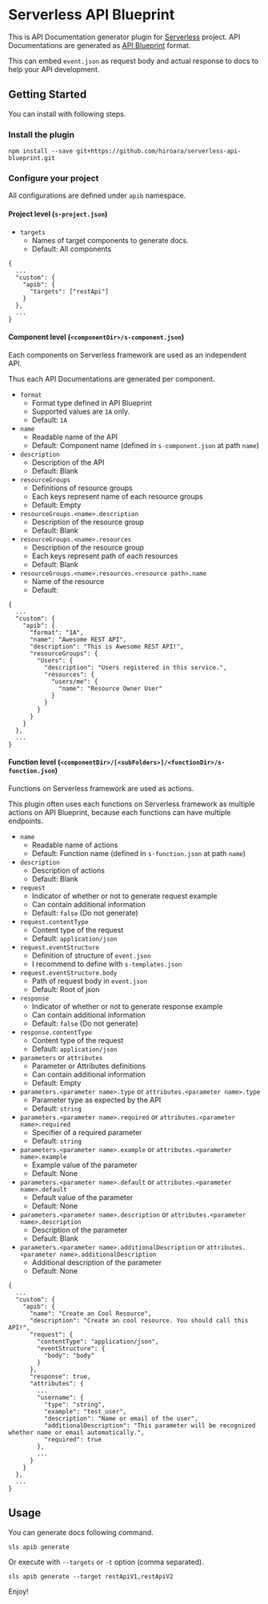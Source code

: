 Serverless API Blueprint
=============================

This is API Documentation generator plugin for [Serverless](http://www.serverless.com/) project.
API Documentations are generated as [API Blueprint](https://apiblueprint.org/) format.

This can embed `event.json` as request body and actual response to docs to help your API development.

## Getting Started

You can install with following steps.

### Install the plugin

    npm install --save git+https://github.com/hiroara/serverless-api-blueprint.git

### Configure your project

All configurations are defined under `apib` namespace.

#### Project level (`s-project.json`)

- `targets`
  - Names of target components to generate docs.
  - Default: All components

```
{
  ...
  "custom": {
    "apib": {
      "targets": ["restApi"]
    }
  },
  ...
}
```

#### Component level (`<componentDir>/s-component.json`)

Each components on Serverless framework are used as an independent API.

Thus each API Documentations are generated per component.

- `format`
  - Format type defined in API Blueprint
  - Supported values are `1A` only.
  - Default: `1A`
- `name`
  - Readable name of the API
  - Default: Component name (defined in `s-component.json` at path `name`)
- `description`
  - Description of the API
  - Default: Blank
- `resourceGroups`
  - Definitions of resource groups
  - Each keys represent name of each resource groups
  - Default: Empty
- `resourceGroups.<name>.description`
  - Description of the resource group
  - Default: Blank
- `resourceGroups.<name>.resources`
  - Description of the resource group
  - Each keys represent path of each resources
  - Default: Blank
- `resourceGroups.<name>.resources.<resource path>.name`
  - Name of the resource
  - Default: <function path>

```
{
  ...
  "custom": {
    "apib": {
      "format": "1A",
      "name": "Awesome REST API",
      "description": "This is Awesome REST API!",
      "resourceGroups": {
        "Users": {
          "description": "Users registered in this service.",
          "resources": {
            "users/me": {
              "name": "Resource Owner User"
            }
          }
        }
      }
    }
  },
  ...
}
```

#### Function level (`<componentDir>/[<subFolders>]/<functionDir>/s-function.json`)

Functions on Serverless framework are used as actions.

This plugin often uses each functions on Serverless framework as multiple actions on API Blueprint, because each functions can have multiple endpoints.

- `name`
  - Readable name of actions
  - Default: Function name (defined in `s-function.json` at path `name`)
- `description`
  - Description of actions
  - Default: Blank
- `request`
  - Indicator of whether or not to generate request example
  - Can contain additional information
  - Default: `false` (Do not generate)
- `request.contentType`
  - Content type of the request
  - Default: `application/json`
- `request.eventStructure`
  - Definition of structure of `event.json`
  - I recommend to define with `s-templates.json`
- `request.eventStructure.body`
  - Path of request body in `event.json`
  - Default: Root of json
- `response`
  - Indicator of whether or not to generate response example
  - Can contain additional information
  - Default: `false` (Do not generate)
- `response.contentType`
  - Content type of the request
  - Default: `application/json`
- `parameters` or `attributes`
  - Parameter or Attributes definitions
  - Can contain additional information
  - Default: Empty
- `parameters.<parameter name>.type` or `attributes.<parameter name>.type`
  - Parameter type as expected by the API
  - Default: `string`
- `parameters.<parameter name>.required` or `attributes.<parameter name>.required`
  - Specifier of a required parameter
  - Default: `string`
- `parameters.<parameter name>.example` or `attributes.<parameter name>.example`
  - Example value of the parameter
  - Default: None
- `parameters.<parameter name>.default` or `attributes.<parameter name>.default`
  - Default value of the parameter
  - Default: None
- `parameters.<parameter name>.description` or `attributes.<parameter name>.description`
  - Description of the parameter
  - Default: Blank
- `parameters.<parameter name>.additionalDescription` or `attributes.<parameter name>.additionalDescription`
  - Additional description of the parameter
  - Default: None

```
{
  ...
  "custom": {
    "apib": {
      "name": "Create an Cool Resource",
      "description": "Create an cool resource. You should call this API!",
      "request": {
        "contentType": "application/json",
        "eventStructure": {
          "body": "body"
        }
      },
      "response": true,
      "attributes": {
        ...
        "username": {
          "type": "string",
          "example": "test_user",
          "description": "Name or email of the user",
          "additionalDescription": "This parameter will be recognized whether name or email automatically.",
          "required": true
        },
        ...
      }
    }
  },
  ...
}
```


## Usage

You can generate docs following command.

    sls apib generate

Or execute with `--targets` or `-t` option (comma separated).

    sls apib generate --target restApiV1,restApiV2

Enjoy!
